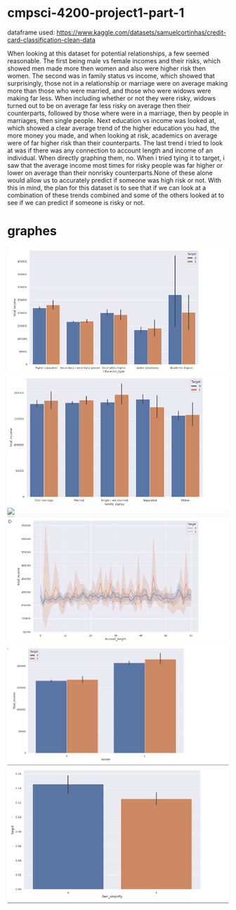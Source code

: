 # cmpsci-4200-project1-part-1
dataframe used: https://www.kaggle.com/datasets/samuelcortinhas/credit-card-classification-clean-data

When looking at this dataset for potential relationships, a few seemed reasonable. The first being male vs female incomes and their risks, which showed men made more then women and also were higher risk then women. The second was in family status vs income, which showed that surprisingly, those not in a relationship or marriage were on average making more than those who were married, and those who were widows were making far less. When including whether or not they were risky, widows turned out to be on average far less risky on average then their counterparts, followed by those where were in a marriage, then by people in marriages, then single people.  Next education vs income was looked at, which showed a clear average trend of the higher education you had, the more money you made, and when looking at risk,  academics on average were of far higher risk than their counterparts. The last trend i tried to look at was if there was any connection to account length and income of an individual. When directly graphing them, no. When i tried tying it to target, i saw that the average income most times for risky people was far higher or lower on average than their nonrisky counterparts.None of these alone would allow us to accurately predict if someone was high risk or not. With this in mind, the plan for this dataset is to see that if we can look at a combination of these trends combined and some of the others looked at to see if we can predict if someone is risky or not.

# graphes

![](/educationvs%20incomehuetarget.PNG)
![](/familystatues%20vsincome%20and%20risk.PNG)
![](/efamilystatuesvsriskornot.PNG)
![](/incomevaccountlenhuetarget.PNG)
![](/malevfemale%20incomeandriskvnot.PNG)
![](/owning%20propertyvsnot%20for%20beinghigh%20risk.PNG)
